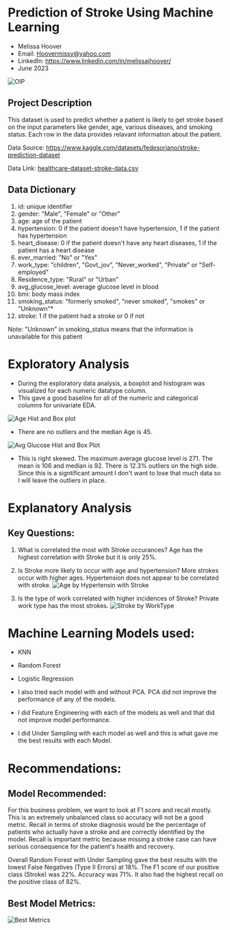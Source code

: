 # Prediction of Stroke Using Machine Learning
  - Melissa Hoover
  - Email:  Hoovermissy@yahoo.com
  - LinkedIn: https://www.linkedin.com/in/melissajhoover/
  - June 2023

![OIP](https://github.com/Mhoover41/Stroke-Prediction/assets/127150137/966e5a72-a867-4534-b655-9dc592dc12ab)

## Project Description
This dataset is used to predict whether a patient is likely to get stroke based on the input parameters like gender, age, various diseases, and smoking status. Each row in the data provides relavant information about the patient.

Data Source: https://www.kaggle.com/datasets/fedesoriano/stroke-prediction-dataset

Data Link: [healthcare-dataset-stroke-data.csv](https://github.com/Mhoover41/Stroke-Prediction/files/11501796/healthcare-dataset-stroke-data.csv)

## Data Dictionary
1) id: unique identifier
2) gender: "Male", "Female" or "Other"
3) age: age of the patient
4) hypertension: 0 if the patient doesn't have hypertension, 1 if the patient has hypertension
5) heart_disease: 0 if the patient doesn't have any heart diseases, 1 if the patient has a heart disease
6) ever_married: "No" or "Yes"
7) work_type: "children", "Govt_jov", "Never_worked", "Private" or "Self-employed"
8) Residence_type: "Rural" or "Urban"
9) avg_glucose_level: average glucose level in blood
10) bmi: body mass index
11) smoking_status: "formerly smoked", "never smoked", "smokes" or "Unknown"*
12) stroke: 1 if the patient had a stroke or 0 if not

Note: "Unknown" in smoking_status means that the information is unavailable for this patient

# Exploratory Analysis
- During the exploratory data analysis, a boxplot and histogram was visualized for each numeric datatype column.
- This gave a good baseline for all of the numeric and categorical columns for univariate EDA.

![Age Hist and Box plot](https://github.com/Mhoover41/Stroke-Prediction/assets/127150137/914d2a9b-aafd-4970-9437-731fa7811f58)

- There are no outliers and the median Age is 45.

![Avg Glucose Hist and Box Plot](https://github.com/Mhoover41/Stroke-Prediction/assets/127150137/0072566f-11c8-403f-8bce-174c5ada132a)

- This is right skewed. The maximum average glucose level is 271. The mean is 106 and median is 92. There is 12.3% outliers on the high side. Since this is a signtificant amount I don't want to lose that much data so I will leave the outliers in place.

# Explanatory Analysis
## Key Questions:
1. What is correlated the most with Stroke occurances?  Age has the highest correlation with Stroke but it is only 25%.  


2. Is Stroke more likely to occur with age and hypertension?  More strokes occur with higher ages. Hypertension does not appear to be correlated with stroke.
![Age by Hypertensin with Stroke](https://github.com/Mhoover41/Stroke-Prediction/assets/127150137/28dcfcbf-e4aa-4156-9f19-c750e1db1b59)

3. Is the type of work correlated with higher incidences of Stroke?  Private work type has the most strokes. 
![Stroke by WorkType](https://github.com/Mhoover41/Stroke-Prediction/assets/127150137/eed12cfc-f622-4d59-9bcd-971e414d6d72)

# Machine Learning Models used:
- KNN
- Random Forest
- Logistic Regression

- I also tried each model with and without PCA.  PCA did not improve the performance of any of the models.  
- I did Feature Engineering with each of the models as well and that did not improve model performance.
- I did Under Sampling with each model as well and this is what gave me the best results with each Model. 

# Recommendations: 
## Model Recommended: 
For this business problem, we want to look at F1 score and recall mostly. This is an extremely unbalanced class so accuracy will not be a good metric. Recall in terms of stroke diagnosis would be the percentage of patients who actually have a stroke and are correctly identified by the model. Recall is important metric because missing a stroke case can have serious consequence for the patient's health and recovery.

Overall Random Forest with Under Sampling gave the best results with the lowest False Negatives (Type II Errors) at 18%. The F1 score of our positive class (Stroke) was 22%. Accuracy was 71%. It also had the highest recall on the positive class of 82%.

## Best Model Metrics: 
![Best Metrics](https://github.com/Mhoover41/Stroke-Prediction/assets/127150137/9e872f7d-b29c-4d08-beac-ba23f539a406)


